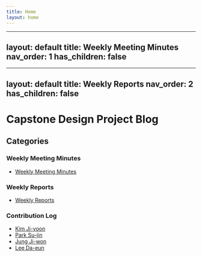 ```yaml
---
title: Home
layout: home
---
```

---
layout: default
title: Weekly Meeting Minutes
nav_order: 1
has_children: false
---
---
layout: default
title: Weekly Reports
nav_order: 2
has_children: false
---

# Capstone Design Project Blog

## Categories

### Weekly Meeting Minutes
- [Weekly Meeting Minutes](weekly-meeting-minutes/)

### Weekly Reports
- [Weekly Reports](weekly-reports/)

### Contribution Log
- [Kim Ji-yoon](contribution-log/kim-ji-yoon/)
- [Park Su-jin](contribution-log/park-su-jin/)
- [Jung Ji-won](contribution-log/jung-ji-won/)
- [Lee Da-eun](contribution-log/lee-da-eun/)
